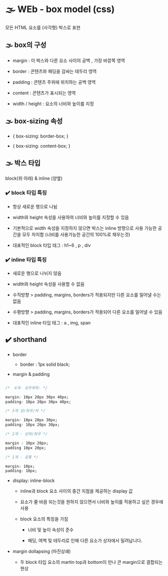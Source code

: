 # 🌫️ WEb - box model (css)

모든 HTML 요소를 (사각형) 박스로 표현

## 🌫️ box의 구성

- margin : 이 박스와 다른 요소 사이의 공백 , 가장 바깥쪽 영역

- border : 콘텐츠와 패딩을 감싸는 테두리 영역

- padding : 콘텐츠 주위에 위치하는 공백 영역

- content : 콘텐츠가 표시되는 영역

- width / height : 요소의 너비와 높이를 지정

## 🌫️ box-sizing 속성

- {
  box-sizing: border-box;
  }

- {
  box-sizing: content-box;
  }

## 🌫️ 박스 타입

block(위 아래) & inline (양옆)

### ✔️ block 타입 특징

- 항상 새로운 행으로 나뉨

- width와 height 속성을 사용하여 너비와 높이를 지정할 수 있음

- 기본적으로 width 속성을 지정하지 않으면 박스는 inline 방향으로 사용 가능한 공간을 모두 차지함
  (너비를 사용가능한 공간의 100%로 채우는것)

- 대표적인 block 타입 태그 : h1~6 , p , div

### ✔️ inline 타입 특징

- 새로운 행으로 나뉘지 않음

- width와 height 속성을 사용할 수 없음

- 수직방향 > padding, margins, borders가 적용되지만 다른 요소를 밀어낼 수는 없음

- 수평방향 > padding, margins, borders가 적용되어 다른 요소를 밀어낼 수 있음

- 대표적인 inline 타입 태그 : a , img, span

## ✔️ shorthand

- border

  - border : 1px solid black;

- margin & padding

```css

/*  4개- 상우하좌- */

margin: 10px 20px 30px 40px;
padding: 10px 20px 30px 40px;

/* 3개 상/좌우/하 */

margin: 10px 20px 30px;
padding: 10px 20px 30px;

/* 2개 - 상하/좌우 */

margin : 10px 20px;
padding 10px 20px;

/* 1개 - 공통 */

margin: 10px;
padding: 10px;

```

- display: inline-block

  - inline과 block 요소 사이의 중간 지점을 제공하는 display 값
  - 요소가 줄 바꿈 되는것을 원하지 않으면서 너비와 높이를 적용하고 싶은 경우에 사용
  - block 요소의 특징을 가짐

    - 너비 및 높이 속성이 준수

    - 패딩, 여백 및 테두리로 인해 다른 요소가 상자에서 밀려납니다.

- margin dollapsing (마진상쇄)

  - 두 block 타입 요소의 martin top과 bottom이 만나 큰 margin으로 결합되는 현상

